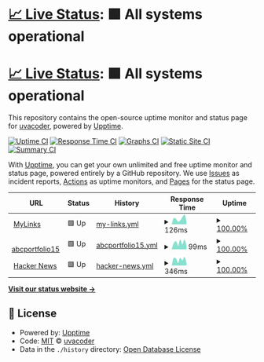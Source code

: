 # [📈 Live Status](https://uvacoder.github.io/monitorme): <!--live status--> **🟩 All systems operational**

# [📈 Live Status](https://uvacoder.github.io/monitorme): <!--live status--> **🟩 All systems operational**

This repository contains the open-source uptime monitor and status page for [uvacoder](https://abclinks.vercel.app/), powered by [Upptime](https://github.com/upptime/upptime).

[![Uptime CI](https://github.com/uvacoder/monitorme/workflows/Uptime%20CI/badge.svg)](https://github.com/uvacoder/monitorme/actions?query=workflow%3A%22Uptime+CI%22)
[![Response Time CI](https://github.com/uvacoder/monitorme/workflows/Response%20Time%20CI/badge.svg)](https://github.com/uvacoder/monitorme/actions?query=workflow%3A%22Response+Time+CI%22)
[![Graphs CI](https://github.com/uvacoder/monitorme/workflows/Graphs%20CI/badge.svg)](https://github.com/uvacoder/monitorme/actions?query=workflow%3A%22Graphs+CI%22)
[![Static Site CI](https://github.com/uvacoder/monitorme/workflows/Static%20Site%20CI/badge.svg)](https://github.com/uvacoder/monitorme/actions?query=workflow%3A%22Static+Site+CI%22)
[![Summary CI](https://github.com/uvacoder/monitorme/workflows/Summary%20CI/badge.svg)](https://github.com/uvacoder/monitorme/actions?query=workflow%3A%22Summary+CI%22)

With [Upptime](https://upptime.js.org), you can get your own unlimited and free uptime monitor and status page, powered entirely by a GitHub repository. We use [Issues](https://github.com/uvacoder/monitorme/issues) as incident reports, [Actions](https://github.com/uvacoder/monitorme/actions) as uptime monitors, and [Pages](https://uvacoder.github.io/monitorme) for the status page.

<!--start: status pages-->
<!-- This summary is generated by Upptime (https://github.com/upptime/upptime) -->
<!-- Do not edit this manually, your changes will be overwritten -->
<!-- prettier-ignore -->
| URL | Status | History | Response Time | Uptime |
| --- | ------ | ------- | ------------- | ------ |
| <img alt="" src="https://icons.duckduckgo.com/ip3/abclinks.vercel.app.ico" height="13"> [MyLinks](https://abclinks.vercel.app) | 🟩 Up | [my-links.yml](https://github.com/Uvacoder/monitorme/commits/HEAD/history/my-links.yml) | <details><summary><img alt="Response time graph" src="./graphs/my-links/response-time-week.png" height="20"> 126ms</summary><br><a href="https://uvacoder.github.io/monitorme/history/my-links"><img alt="Response time 130" src="https://img.shields.io/endpoint?url=https%3A%2F%2Fraw.githubusercontent.com%2FUvacoder%2Fmonitorme%2FHEAD%2Fapi%2Fmy-links%2Fresponse-time.json"></a><br><a href="https://uvacoder.github.io/monitorme/history/my-links"><img alt="24-hour response time 120" src="https://img.shields.io/endpoint?url=https%3A%2F%2Fraw.githubusercontent.com%2FUvacoder%2Fmonitorme%2FHEAD%2Fapi%2Fmy-links%2Fresponse-time-day.json"></a><br><a href="https://uvacoder.github.io/monitorme/history/my-links"><img alt="7-day response time 126" src="https://img.shields.io/endpoint?url=https%3A%2F%2Fraw.githubusercontent.com%2FUvacoder%2Fmonitorme%2FHEAD%2Fapi%2Fmy-links%2Fresponse-time-week.json"></a><br><a href="https://uvacoder.github.io/monitorme/history/my-links"><img alt="30-day response time 125" src="https://img.shields.io/endpoint?url=https%3A%2F%2Fraw.githubusercontent.com%2FUvacoder%2Fmonitorme%2FHEAD%2Fapi%2Fmy-links%2Fresponse-time-month.json"></a><br><a href="https://uvacoder.github.io/monitorme/history/my-links"><img alt="1-year response time 124" src="https://img.shields.io/endpoint?url=https%3A%2F%2Fraw.githubusercontent.com%2FUvacoder%2Fmonitorme%2FHEAD%2Fapi%2Fmy-links%2Fresponse-time-year.json"></a></details> | <details><summary><a href="https://uvacoder.github.io/monitorme/history/my-links">100.00%</a></summary><a href="https://uvacoder.github.io/monitorme/history/my-links"><img alt="All-time uptime 100.00%" src="https://img.shields.io/endpoint?url=https%3A%2F%2Fraw.githubusercontent.com%2FUvacoder%2Fmonitorme%2FHEAD%2Fapi%2Fmy-links%2Fuptime.json"></a><br><a href="https://uvacoder.github.io/monitorme/history/my-links"><img alt="24-hour uptime 100.00%" src="https://img.shields.io/endpoint?url=https%3A%2F%2Fraw.githubusercontent.com%2FUvacoder%2Fmonitorme%2FHEAD%2Fapi%2Fmy-links%2Fuptime-day.json"></a><br><a href="https://uvacoder.github.io/monitorme/history/my-links"><img alt="7-day uptime 100.00%" src="https://img.shields.io/endpoint?url=https%3A%2F%2Fraw.githubusercontent.com%2FUvacoder%2Fmonitorme%2FHEAD%2Fapi%2Fmy-links%2Fuptime-week.json"></a><br><a href="https://uvacoder.github.io/monitorme/history/my-links"><img alt="30-day uptime 100.00%" src="https://img.shields.io/endpoint?url=https%3A%2F%2Fraw.githubusercontent.com%2FUvacoder%2Fmonitorme%2FHEAD%2Fapi%2Fmy-links%2Fuptime-month.json"></a><br><a href="https://uvacoder.github.io/monitorme/history/my-links"><img alt="1-year uptime 100.00%" src="https://img.shields.io/endpoint?url=https%3A%2F%2Fraw.githubusercontent.com%2FUvacoder%2Fmonitorme%2FHEAD%2Fapi%2Fmy-links%2Fuptime-year.json"></a></details>
| <img alt="" src="https://icons.duckduckgo.com/ip3/abcportfolio15.vercel.app.ico" height="13"> [abcportfolio15](https://abcportfolio15.vercel.app) | 🟩 Up | [abcportfolio15.yml](https://github.com/Uvacoder/monitorme/commits/HEAD/history/abcportfolio15.yml) | <details><summary><img alt="Response time graph" src="./graphs/abcportfolio15/response-time-week.png" height="20"> 99ms</summary><br><a href="https://uvacoder.github.io/monitorme/history/abcportfolio15"><img alt="Response time 121" src="https://img.shields.io/endpoint?url=https%3A%2F%2Fraw.githubusercontent.com%2FUvacoder%2Fmonitorme%2FHEAD%2Fapi%2Fabcportfolio15%2Fresponse-time.json"></a><br><a href="https://uvacoder.github.io/monitorme/history/abcportfolio15"><img alt="24-hour response time 70" src="https://img.shields.io/endpoint?url=https%3A%2F%2Fraw.githubusercontent.com%2FUvacoder%2Fmonitorme%2FHEAD%2Fapi%2Fabcportfolio15%2Fresponse-time-day.json"></a><br><a href="https://uvacoder.github.io/monitorme/history/abcportfolio15"><img alt="7-day response time 99" src="https://img.shields.io/endpoint?url=https%3A%2F%2Fraw.githubusercontent.com%2FUvacoder%2Fmonitorme%2FHEAD%2Fapi%2Fabcportfolio15%2Fresponse-time-week.json"></a><br><a href="https://uvacoder.github.io/monitorme/history/abcportfolio15"><img alt="30-day response time 106" src="https://img.shields.io/endpoint?url=https%3A%2F%2Fraw.githubusercontent.com%2FUvacoder%2Fmonitorme%2FHEAD%2Fapi%2Fabcportfolio15%2Fresponse-time-month.json"></a><br><a href="https://uvacoder.github.io/monitorme/history/abcportfolio15"><img alt="1-year response time 115" src="https://img.shields.io/endpoint?url=https%3A%2F%2Fraw.githubusercontent.com%2FUvacoder%2Fmonitorme%2FHEAD%2Fapi%2Fabcportfolio15%2Fresponse-time-year.json"></a></details> | <details><summary><a href="https://uvacoder.github.io/monitorme/history/abcportfolio15">100.00%</a></summary><a href="https://uvacoder.github.io/monitorme/history/abcportfolio15"><img alt="All-time uptime 53.08%" src="https://img.shields.io/endpoint?url=https%3A%2F%2Fraw.githubusercontent.com%2FUvacoder%2Fmonitorme%2FHEAD%2Fapi%2Fabcportfolio15%2Fuptime.json"></a><br><a href="https://uvacoder.github.io/monitorme/history/abcportfolio15"><img alt="24-hour uptime 100.00%" src="https://img.shields.io/endpoint?url=https%3A%2F%2Fraw.githubusercontent.com%2FUvacoder%2Fmonitorme%2FHEAD%2Fapi%2Fabcportfolio15%2Fuptime-day.json"></a><br><a href="https://uvacoder.github.io/monitorme/history/abcportfolio15"><img alt="7-day uptime 100.00%" src="https://img.shields.io/endpoint?url=https%3A%2F%2Fraw.githubusercontent.com%2FUvacoder%2Fmonitorme%2FHEAD%2Fapi%2Fabcportfolio15%2Fuptime-week.json"></a><br><a href="https://uvacoder.github.io/monitorme/history/abcportfolio15"><img alt="30-day uptime 100.00%" src="https://img.shields.io/endpoint?url=https%3A%2F%2Fraw.githubusercontent.com%2FUvacoder%2Fmonitorme%2FHEAD%2Fapi%2Fabcportfolio15%2Fuptime-month.json"></a><br><a href="https://uvacoder.github.io/monitorme/history/abcportfolio15"><img alt="1-year uptime 100.00%" src="https://img.shields.io/endpoint?url=https%3A%2F%2Fraw.githubusercontent.com%2FUvacoder%2Fmonitorme%2FHEAD%2Fapi%2Fabcportfolio15%2Fuptime-year.json"></a></details>
| <img alt="" src="https://icons.duckduckgo.com/ip3/news.ycombinator.com.ico" height="13"> [Hacker News](https://news.ycombinator.com) | 🟩 Up | [hacker-news.yml](https://github.com/Uvacoder/monitorme/commits/HEAD/history/hacker-news.yml) | <details><summary><img alt="Response time graph" src="./graphs/hacker-news/response-time-week.png" height="20"> 346ms</summary><br><a href="https://uvacoder.github.io/monitorme/history/hacker-news"><img alt="Response time 313" src="https://img.shields.io/endpoint?url=https%3A%2F%2Fraw.githubusercontent.com%2FUvacoder%2Fmonitorme%2FHEAD%2Fapi%2Fhacker-news%2Fresponse-time.json"></a><br><a href="https://uvacoder.github.io/monitorme/history/hacker-news"><img alt="24-hour response time 466" src="https://img.shields.io/endpoint?url=https%3A%2F%2Fraw.githubusercontent.com%2FUvacoder%2Fmonitorme%2FHEAD%2Fapi%2Fhacker-news%2Fresponse-time-day.json"></a><br><a href="https://uvacoder.github.io/monitorme/history/hacker-news"><img alt="7-day response time 346" src="https://img.shields.io/endpoint?url=https%3A%2F%2Fraw.githubusercontent.com%2FUvacoder%2Fmonitorme%2FHEAD%2Fapi%2Fhacker-news%2Fresponse-time-week.json"></a><br><a href="https://uvacoder.github.io/monitorme/history/hacker-news"><img alt="30-day response time 354" src="https://img.shields.io/endpoint?url=https%3A%2F%2Fraw.githubusercontent.com%2FUvacoder%2Fmonitorme%2FHEAD%2Fapi%2Fhacker-news%2Fresponse-time-month.json"></a><br><a href="https://uvacoder.github.io/monitorme/history/hacker-news"><img alt="1-year response time 318" src="https://img.shields.io/endpoint?url=https%3A%2F%2Fraw.githubusercontent.com%2FUvacoder%2Fmonitorme%2FHEAD%2Fapi%2Fhacker-news%2Fresponse-time-year.json"></a></details> | <details><summary><a href="https://uvacoder.github.io/monitorme/history/hacker-news">100.00%</a></summary><a href="https://uvacoder.github.io/monitorme/history/hacker-news"><img alt="All-time uptime 99.98%" src="https://img.shields.io/endpoint?url=https%3A%2F%2Fraw.githubusercontent.com%2FUvacoder%2Fmonitorme%2FHEAD%2Fapi%2Fhacker-news%2Fuptime.json"></a><br><a href="https://uvacoder.github.io/monitorme/history/hacker-news"><img alt="24-hour uptime 100.00%" src="https://img.shields.io/endpoint?url=https%3A%2F%2Fraw.githubusercontent.com%2FUvacoder%2Fmonitorme%2FHEAD%2Fapi%2Fhacker-news%2Fuptime-day.json"></a><br><a href="https://uvacoder.github.io/monitorme/history/hacker-news"><img alt="7-day uptime 100.00%" src="https://img.shields.io/endpoint?url=https%3A%2F%2Fraw.githubusercontent.com%2FUvacoder%2Fmonitorme%2FHEAD%2Fapi%2Fhacker-news%2Fuptime-week.json"></a><br><a href="https://uvacoder.github.io/monitorme/history/hacker-news"><img alt="30-day uptime 100.00%" src="https://img.shields.io/endpoint?url=https%3A%2F%2Fraw.githubusercontent.com%2FUvacoder%2Fmonitorme%2FHEAD%2Fapi%2Fhacker-news%2Fuptime-month.json"></a><br><a href="https://uvacoder.github.io/monitorme/history/hacker-news"><img alt="1-year uptime 100.00%" src="https://img.shields.io/endpoint?url=https%3A%2F%2Fraw.githubusercontent.com%2FUvacoder%2Fmonitorme%2FHEAD%2Fapi%2Fhacker-news%2Fuptime-year.json"></a></details>

<!--end: status pages-->

[**Visit our status website →**](https://uvacoder.github.io/monitorme)

## 📄 License

- Powered by: [Upptime](https://github.com/upptime/upptime)
- Code: [MIT](./LICENSE) © [uvacoder](https://abclinks.vercel.app/)
- Data in the `./history` directory: [Open Database License](https://opendatacommons.org/licenses/odbl/1-0/)
